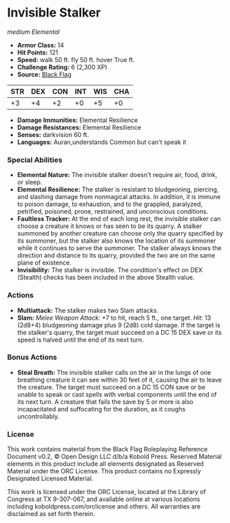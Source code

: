 # Invisible Stalker

*medium* *Elemental*

- **Armor Class:** 14
- **Hit Points:** 121 
- **Speed:** walk 50 ft. fly 50 ft. hover True ft.
- **Challenge Rating:** 6 (2,300 XP)
- **Source:** [Black Flag](https://koboldpress.com/kpstore/product/tovrpg-pg-mv/)

| STR | DEX | CON | INT | WIS | CHA |
| --- | --- | --- | --- | --- | --- |
| +3 | +4 | +2 | +0 | +5 | +0 |

- **Damage Immunities:** Elemental Resilience
- **Damage Resistances:** Elemental Resilience
- **Senses:** darkvision 60 ft.
- **Languages:** Auran,understands Common but can't speak it

### Special Abilities

- **Elemental Nature:** The invisible stalker doesn't require air, food, drink, or sleep.
- **Elemental Resilience:** The stalker is resistant to bludgeoning, piercing, and slashing damage from nonmagical attacks. In addition, it is immune to poison damage, to exhaustion, and to the grappled, paralyzed, petrified, poisoned, prone, restrained, and unconscious conditions.
- **Faultless Tracker:** At the end of each long rest, the invisible stalker can choose a creature it knows or has seen to be its quarry. A stalker summoned by another creature can choose only the quarry specified by its summoner, but the stalker also knows the location of its summoner while it continues to serve the summoner. The stalker always knows the direction and distance to its quarry, provided the two are on the same plane of existence.
- **Invisibility:** The stalker is invisible. The condition's effect on DEX (Stealth) checks has been included in the above Stealth value.

### Actions

- **Multiattack:** The stalker makes two Slam attacks.
- **Slam:** _Melee Weapon Attack:_ +7 to hit, reach 5 ft., one target. _Hit:_ 13 (2d8+4) bludgeoning damage plus 9 (2d8) cold damage. If the target is the stalker's quarry, the target must succeed on a DC 15 DEX save or its speed is halved until the end of its next turn.

### Bonus Actions

- **Steal Breath:** The invisible stalker calls on the air in the lungs of one breathing creature it can see within 30 feet of it, causing the air to leave the creature. The target must succeed on a DC 15 CON save or be unable to speak or cast spells with verbal components until the end of its next turn. A creature that fails the save by 5 or more is also incapacitated and suffocating for the duration, as it coughs uncontrollably.


### License

This work contains material from the Black Flag Roleplaying Reference Document v0.2, © Open Design LLC d/b/a Kobold Press. Reserved Material elements in this product include all elements designated as Reserved Material under the ORC License. This product contains no Expressly Designated Licensed Material.

This work is licensed under the ORC License, located at the Library of Congress at TX 9-307-067, and available online at various locations including koboldpress.com/orclicense and others. All warranties are disclaimed as set forth therein.
